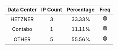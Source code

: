 | Data Center | IP Count | Percentage | Freq |
|:------------:|:--------:|:-----------:|:-----:|
| HETZNER | 3 | 33.33% | 🟢 |
| Contabo | 1 | 11.11% | 🟢 |
| OTHER | 5 | 55.56% | 🟢 |